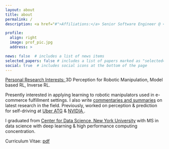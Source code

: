```yaml
---
layout: about
title: about
permalink: /
description: <a href="#">Affiliations:</a> Senior Software Engineer @ <a href="https://aurora.tech/">Aurora Innovation</a>.

profile:
  align: right
  image: prof_pic.jpg
  address: >

news: false  # includes a list of news items
selected_papers: false # includes a list of papers marked as "selected={true}"
social: true  # includes social icons at the bottom of the page
---
```


<a href="#">Personal Research Interests: </a> 3D Perception for Robotic Manipulation, Model based RL, Inverse RL. 

Presently interested in applying learning to robotic manipulators used in e-commerce fulfillment settings. I also write <a href="/blog">commentaries and summaries</a> on latest research in the field. Previously, worked on perception & prediction for self-driving at <a href="https://www.uber.com/">Uber ATG</a>  & <a href="https://www.nvidia.com/en-us/"> NVIDIA </a>. 

I graduated from <a href="https://cds.nyu.edu/">Center for Data Science, New York University</a> with MS in data science with deep learning & high performance computing concentration. 

Curriculum Vitae: <a href="/assets/pdf/cv.pdf"> pdf </a>